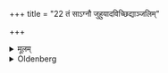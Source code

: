 +++
title = "22 तं साऽग्नौ जुहुयादविच्छिद्याञ्जलिम्"

+++

<details><summary>मूलम्</summary>

तं साऽग्नौ जुहुयादविच्छिद्याञ्जलिं इयं नारीति २२
</details>

<details><summary>Oldenberg</summary>

22. That she should sacrifice over the fire without opening her joined hands with (the verse which the bridegroom repeats), 'This woman' (MB. I, 2, 2).
</details>
